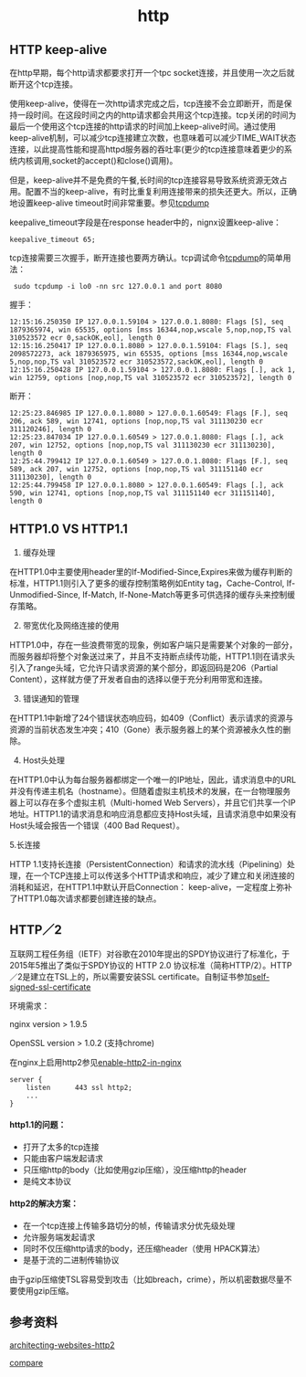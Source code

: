 <h1 align="center">http</h1>

HTTP keep-alive
-

在http早期，每个http请求都要求打开一个tpc socket连接，并且使用一次之后就断开这个tcp连接。

使用keep-alive，使得在一次http请求完成之后，tcp连接不会立即断开，而是保持一段时间。在这段时间之内的http请求都会共用这个tcp连接。tcp关闭的时间为最后一个使用这个tcp连接的http请求的时间加上keep-alive时间。通过使用keep-alive机制，可以减少tcp连接建立次数，也意味着可以减少TIME_WAIT状态连接，以此提高性能和提高httpd服务器的吞吐率(更少的tcp连接意味着更少的系统内核调用,socket的accept()和close()调用)。

但是，keep-alive并不是免费的午餐,长时间的tcp连接容易导致系统资源无效占用。配置不当的keep-alive，有时比重复利用连接带来的损失还更大。所以，正确地设置keep-alive timeout时间非常重要。参见<a href="http://www.nowamagic.net/academy/detail/23350305" target="_blank">tcpdump</a>

keepalive_timeout字段是在response header中的，nignx设置keep-alive：

```
keepalive_timeout 65;
```

tcp连接需要三次握手，断开连接也要两方确认。tcp调试命令<a href="http://www.tcpdump.org/manpages/tcpdump.1.html" target="_blank">tcpdump</a>的简单用法：

```
 sudo tcpdump -i lo0 -nn src 127.0.0.1 and port 8080
```

握手：
```
12:15:16.250350 IP 127.0.0.1.59104 > 127.0.0.1.8080: Flags [S], seq 1879365974, win 65535, options [mss 16344,nop,wscale 5,nop,nop,TS val 310523572 ecr 0,sackOK,eol], length 0
12:15:16.250417 IP 127.0.0.1.8080 > 127.0.0.1.59104: Flags [S.], seq 2098572273, ack 1879365975, win 65535, options [mss 16344,nop,wscale 5,nop,nop,TS val 310523572 ecr 310523572,sackOK,eol], length 0
12:15:16.250428 IP 127.0.0.1.59104 > 127.0.0.1.8080: Flags [.], ack 1, win 12759, options [nop,nop,TS val 310523572 ecr 310523572], length 0
```

断开：
```
12:25:23.846985 IP 127.0.0.1.8080 > 127.0.0.1.60549: Flags [F.], seq 206, ack 589, win 12741, options [nop,nop,TS val 311130230 ecr 311120246], length 0
12:25:23.847034 IP 127.0.0.1.60549 > 127.0.0.1.8080: Flags [.], ack 207, win 12752, options [nop,nop,TS val 311130230 ecr 311130230], length 0
12:25:44.799412 IP 127.0.0.1.60549 > 127.0.0.1.8080: Flags [F.], seq 589, ack 207, win 12752, options [nop,nop,TS val 311151140 ecr 311130230], length 0
12:25:44.799458 IP 127.0.0.1.8080 > 127.0.0.1.60549: Flags [.], ack 590, win 12741, options [nop,nop,TS val 311151140 ecr 311151140], length 0
```

HTTP1.0 VS HTTP1.1
-

1. 缓存处理

在HTTP1.0中主要使用header里的If-Modified-Since,Expires来做为缓存判断的标准，HTTP1.1则引入了更多的缓存控制策略例如Entity tag，Cache-Control, If-Unmodified-Since, If-Match, If-None-Match等更多可供选择的缓存头来控制缓存策略。

2. 带宽优化及网络连接的使用

HTTP1.0中，存在一些浪费带宽的现象，例如客户端只是需要某个对象的一部分，而服务器却将整个对象送过来了，并且不支持断点续传功能，HTTP1.1则在请求头引入了range头域，它允许只请求资源的某个部分，即返回码是206（Partial Content），这样就方便了开发者自由的选择以便于充分利用带宽和连接。

3. 错误通知的管理

在HTTP1.1中新增了24个错误状态响应码，如409（Conflict）表示请求的资源与资源的当前状态发生冲突；410（Gone）表示服务器上的某个资源被永久性的删除。

4. Host头处理

在HTTP1.0中认为每台服务器都绑定一个唯一的IP地址，因此，请求消息中的URL并没有传递主机名（hostname）。但随着虚拟主机技术的发展，在一台物理服务器上可以存在多个虚拟主机（Multi-homed Web Servers），并且它们共享一个IP地址。HTTP1.1的请求消息和响应消息都应支持Host头域，且请求消息中如果没有Host头域会报告一个错误（400 Bad Request）。

5.长连接

HTTP 1.1支持长连接（PersistentConnection）和请求的流水线（Pipelining）处理，在一个TCP连接上可以传送多个HTTP请求和响应，减少了建立和关闭连接的消耗和延迟，在HTTP1.1中默认开启Connection： keep-alive，一定程度上弥补了HTTP1.0每次请求都要创建连接的缺点。


HTTP／2
-

互联网工程任务组（IETF）对谷歌在2010年提出的SPDY协议进行了标准化，于2015年5推出了类似于SPDY协议的 HTTP 2.0 协议标准（简称HTTP/2）。HTTP／2是建立在TSL上的，所以需要安装SSL certificate。自制证书参加<a href="https://ma.ttias.be/how-to-create-a-self-signed-ssl-certificate-with-openssl/" target="_blank">self-signed-ssl-certificate</a>

环境需求：

nginx version > 1.9.5

OpenSSL version > 1.0.2 (支持chrome)

在nginx上启用http2参见<a href="https://ma.ttias.be/enable-http2-in-nginx/" target="_blank">enable-http2-in-nginx</a>

```
server {
	listen		443 ssl http2;
	...
}
```

#### http1.1的问题：

- 打开了太多的tcp连接
- 只能由客户端发起请求
- 只压缩http的body（比如使用gzip压缩），没压缩http的header
- 是纯文本协议

#### http2的解决方案：

- 在一个tcp连接上传输多路切分的帧，传输请求分优先级处理
- 允许服务端发起请求
- 同时不仅压缩http请求的body，还压缩header（使用 HPACK算法）
- 是基于流的二进制传输协议

由于gzip压缩使TSL容易受到攻击（比如breach，crime），所以机密数据尽量不要使用gzip压缩。


参考资料
-

<a href="https://ma.ttias.be/architecting-websites-http2-era/" target="_blank">architecting-websites-http2</a>

<a href="https://www.usenix.org/sites/default/files/conference/protected-files/nsdi14_slides_wang.pdf" target="_blank">compare</a>


